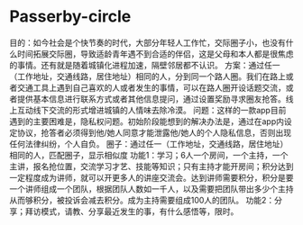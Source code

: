 # Passerby-circle
目的：如今社会是个快节奏的时代，大部分年轻人工作忙，交际圈子小，也没有什么时间拓展交际圈，导致适龄青年遇不到合适的伴侣，这是父母和本人都是很焦虑的事情。还有就是随着城镇化进程加速，隔壁邻居都不认识。
方案：通过任一（工作地址，交通线路，居住地址）相同的人，分到同一个路人圈。我们在路上或者交通工具上遇到自己喜欢的人或者发生的事情，可以在路人圈开设话题交流，或者提供基本信息进行联系方式或者其他信息提问，通过设置奖励寻求圈友抢答。线上互动线下交流的形式增进城镇的人情味去除冷漠。
问题：这样的一款app目前遇到的主要困难是，隐私权问题。初始阶段能想到的解决办法是，通过在app内设定协议，抢答者必须得到他/她人同意才能泄露他/她人的个人隐私信息，否则出现任何法律纠纷，个人自负。
圈子：通过任一（工作地址，交通线路，居住地址）相同的人，匹配圈子，显示相似度
功能1：学习；6人一个房间，一个主持，一个主讲，报名抢位置，交流学习才艺、技能等知识；只有主持才能开房间；积分达到一定程度成为讲师，就可以开更多人的讲座交流会。达到讲师需要积分，积分是要一个讲师组成一个团队，根据团队人数如一千人，以及需要把团队带出多少个主持从而够积分，被投诉会减去积分。成为主持需要组成100人的团队。
功能2：分享；拜访模式，请教、分享最近发生的事，有什么感悟等，限时。
